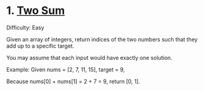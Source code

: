 # 1. [Two Sum][]

Difficulty: Easy

Given an array of integers, return indices of the two numbers such that they add up to a specific target.

You may assume that each input would have exactly one solution.

Example:
Given nums = [2, 7, 11, 15], target = 9,

Because nums[0] + nums[1] = 2 + 7 = 9,
return [0, 1].

##

[Two Sum]: https://leetcode.com/problems/two-sum
